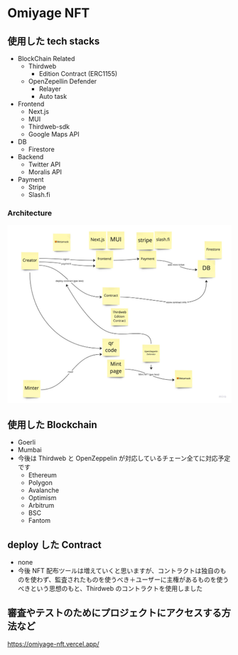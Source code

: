 # Omiyage NFT

## 使用した tech stacks

- BlockChain Related
  - Thirdweb
    - Edition Contract (ERC1155)
  - OpenZepellin Defender
    - Relayer
    - Auto task
- Frontend
  - Next.js
  - MUI
  - Thirdweb-sdk
  - Google Maps API
- DB
  - Firestore
- Backend
  - Twitter API
  - Moralis API
- Payment
  - Stripe
  - Slash.fi

### Architecture

![Test Image 1](images/architecture.jpg)

## 使用した Blockchain

- Goerli
- Mumbai
- 今後は Thirdweb と OpenZeppelin が対応しているチェーン全てに対応予定です
  - Ethereum
  - Polygon
  - Avalanche
  - Optimism
  - Arbitrum
  - BSC
  - Fantom

## deploy した Contract

- none
- 今後 NFT 配布ツールは増えていくと思いますが、コントラクトは独自のものを使わず、監査されたものを使うべき＋ユーザーに主権があるものを使うべきという思想のもと、Thirdweb のコントラクトを使用しました

## 審査やテストのためにプロジェクトにアクセスする方法など

https://omiyage-nft.vercel.app/
